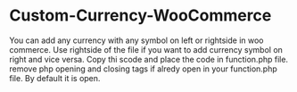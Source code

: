# Custom-Currency-WooCommerce
You can add any currency with any symbol on left or rightside in woo commerce. 
Use rightside of the file if you want to add currency symbol on right and vice versa. Copy thi scode and place the code in function.php file. remove php opening and closing tags if alredy open in your function.php file. By default it is open.
